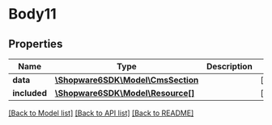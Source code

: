 # Body11

## Properties
Name | Type | Description | Notes
------------ | ------------- | ------------- | -------------
**data** | [**\Shopware6SDK\Model\CmsSection**](CmsSection.md) |  | [optional] 
**included** | [**\Shopware6SDK\Model\Resource[]**](Resource.md) |  | [optional] 

[[Back to Model list]](../../README.md#documentation-for-models) [[Back to API list]](../../README.md#documentation-for-api-endpoints) [[Back to README]](../../README.md)

